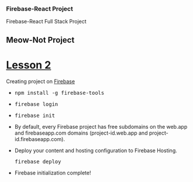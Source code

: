 ### Firebase-React Project

<p>Firebase-React Full Stack Project </p>

<h2>Meow-Not Project</h2>

<h1><a href="https://www.youtube.com/watch?v=-vo7cu0xP4I&list=PLMhAeHCz8S38ryyeMiBPPUnFAiWnoPvWP&index=2" target="_blank">Lesson 2</a></h1>

<p>
Creating project on <a href="https://firebase.google.com" target="_blank">Firebase</a> 
</p>
<ul>
<li>
<devsite-code><pre class="devsite-terminal" translate="no" dir="ltr" is-upgraded="">npm install -g firebase-tools</pre>
</li>
<li>
<devsite-code><pre class="devsite-terminal" translate="no" dir="ltr" is-upgraded="">firebase login</pre>
</li>
<li>
<devsite-code><pre class="devsite-terminal" translate="no" dir="ltr" is-upgraded="">firebase init</pre>
</li>
<li>
<p>
By default, every Firebase project has free subdomains on the web.app and firebaseapp.com domains (project-id.web.app and project-id.firebaseapp.com).
</p>
</li>
<li>Deploy your content and hosting configuration to Firebase Hosting.</br>
<devsite-code><pre class="devsite-terminal" translate="no" dir="ltr" is-upgraded="">firebase deploy</pre>
 </li>
<li>
<p>
Firebase initialization complete!
</p>
</li>
</ul>
